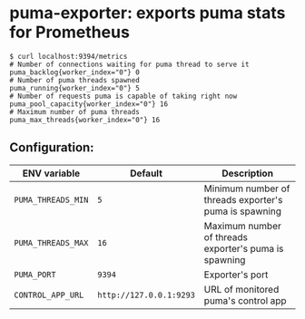 # puma-exporter: exports puma stats for Prometheus

```
$ curl localhost:9394/metrics
# Number of connections waiting for puma thread to serve it
puma_backlog{worker_index="0"} 0
# Number of puma threads spawned
puma_running{worker_index="0"} 5
# Number of requests puma is capable of taking right now
puma_pool_capacity{worker_index="0"} 16
# Maximum number of puma threads
puma_max_threads{worker_index="0"} 16
```

## Configuration:

| ENV variable | Default | Description |
| --- | --- | --- |
| `PUMA_THREADS_MIN` | `5` | Minimum number of threads exporter's puma is spawning |
| `PUMA_THREADS_MAX` | `16` | Maximum number of threads exporter's puma is spawning |
| `PUMA_PORT` | `9394` | Exporter's port |
| `CONTROL_APP_URL` | `http://127.0.0.1:9293` | URL of monitored puma's control app |
